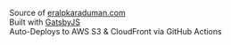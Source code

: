 Source of [eralpkaraduman.com](https://eralpkaraduman.com)  
Built with [GatsbyJS](https://www.gatsbyjs.org)  
Auto-Deploys to AWS S3 & CloudFront via GitHub Actions  
